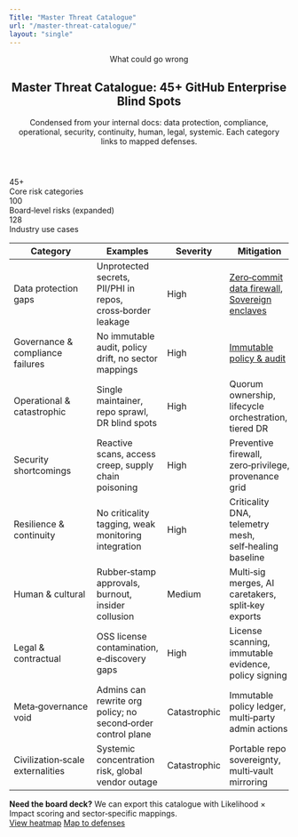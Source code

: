 ```yaml
---
Title: "Master Threat Catalogue"
url: "/master-threat-catalogue/"
layout: "single"
---
```


<section class="container">
  <header class="mb-8">
    <div class="hero-eyebrow">What could go wrong</div>
    <h1>Master Threat Catalogue: 45+ GitHub Enterprise Blind Spots</h1>
    <p class="lead">Condensed from your internal docs: data protection, compliance, operational, security, continuity, human, legal, systemic. Each category links to mapped defenses.</p>
  </header>

  <div class="stats mb-8">
    <div class="stat"><div class="value">45+</div><div class="label">Core risk categories</div></div>
    <div class="stat"><div class="value">100</div><div class="label">Board‑level risks (expanded)</div></div>
    <div class="stat"><div class="value">128</div><div class="label">Industry use cases</div></div>
  </div>

  <table class="matrix">
    <thead>
      <tr>
        <th>Category</th>
        <th>Examples</th>
        <th>Severity</th>
        <th>Mitigation</th>
      </tr>
    </thead>
    <tbody>
      <tr>
        <td>Data protection gaps</td>
        <td>Unprotected secrets, PII/PHI in repos, cross‑border leakage</td>
        <td><span class="sev sev-high">High</span></td>
        <td><a href="{{ "/solutions/zero-commit-data-firewall/" | relURL }}">Zero‑commit data firewall</a>, <a href="{{ "/solutions/sovereign-repo-enclaves/" | relURL }}">Sovereign enclaves</a></td>
      </tr>
      <tr>
        <td>Governance & compliance failures</td>
        <td>No immutable audit, policy drift, no sector mappings</td>
        <td><span class="sev sev-high">High</span></td>
        <td><a href="{{ "/solutions/insider-proof-governance-grid/" | relURL }}">Immutable policy & audit</a></td>
      </tr>
      <tr>
        <td>Operational & catastrophic</td>
        <td>Single maintainer, repo sprawl, DR blind spots</td>
        <td><span class="sev sev-high">High</span></td>
        <td>Quorum ownership, lifecycle orchestration, tiered DR</td>
      </tr>
      <tr>
        <td>Security shortcomings</td>
        <td>Reactive scans, access creep, supply chain poisoning</td>
        <td><span class="sev sev-high">High</span></td>
        <td>Preventive firewall, zero‑privilege, provenance grid</td>
      </tr>
      <tr>
        <td>Resilience & continuity</td>
        <td>No criticality tagging, weak monitoring integration</td>
        <td><span class="sev sev-high">High</span></td>
        <td>Criticality DNA, telemetry mesh, self‑healing baseline</td>
      </tr>
      <tr>
        <td>Human & cultural</td>
        <td>Rubber‑stamp approvals, burnout, insider collusion</td>
        <td><span class="sev sev-med">Medium</span></td>
        <td>Multi‑sig merges, AI caretakers, split‑key exports</td>
      </tr>
      <tr>
        <td>Legal & contractual</td>
        <td>OSS license contamination, e‑discovery gaps</td>
        <td><span class="sev sev-high">High</span></td>
        <td>License scanning, immutable evidence, policy signing</td>
      </tr>
      <tr>
        <td>Meta‑governance void</td>
        <td>Admins can rewrite org policy; no second‑order control plane</td>
        <td><span class="sev sev-cat">Catastrophic</span></td>
        <td>Immutable policy ledger, multi‑party admin actions</td>
      </tr>
      <tr>
        <td>Civilization‑scale externalities</td>
        <td>Systemic concentration risk, global vendor outage</td>
        <td><span class="sev sev-cat">Catastrophic</span></td>
        <td>Portable repo sovereignty, multi‑vault mirroring</td>
      </tr>
    </tbody>
  </table>

  <div class="callout mt-10">
    <strong>Need the board deck?</strong> We can export this catalogue with Likelihood × Impact scoring and sector‑specific mappings.
    <div class="hero-actions">
      <a class="btn btn-primary" href="{{ "/risk-register/" | relURL }}">View heatmap</a>
      <a class="btn btn-secondary" href="{{ "/solutions/" | relURL }}">Map to defenses</a>
    </div>
  </div>
</section>
